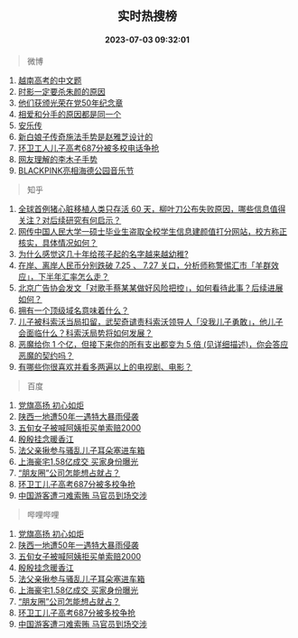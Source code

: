 <div align="center"><h2>实时热搜榜</h2><h4>2023-07-03 09:32:01</h4></div>

> 微博  

1. [越南高考的中文题](https://s.weibo.com/weibo?q=%E8%B6%8A%E5%8D%97%E9%AB%98%E8%80%83%E7%9A%84%E4%B8%AD%E6%96%87%E9%A2%98&t=31&band_rank=1&Refer=top)<br />
2. [时影一定要杀朱颜的原因](https://s.weibo.com/weibo?q=%23%E6%97%B6%E5%BD%B1%E4%B8%80%E5%AE%9A%E8%A6%81%E6%9D%80%E6%9C%B1%E9%A2%9C%E7%9A%84%E5%8E%9F%E5%9B%A0%23&t=31&band_rank=2&Refer=top)<br />
3. [他们获颁光荣在党50年纪念章](https://s.weibo.com/weibo?q=%23%E4%BB%96%E4%BB%AC%E8%8E%B7%E9%A2%81%E5%85%89%E8%8D%A3%E5%9C%A8%E5%85%9A50%E5%B9%B4%E7%BA%AA%E5%BF%B5%E7%AB%A0%23&t=31&band_rank=3&Refer=top)<br />
4. [相爱和分手的原因都是同一个](https://s.weibo.com/weibo?q=%E7%9B%B8%E7%88%B1%E5%92%8C%E5%88%86%E6%89%8B%E7%9A%84%E5%8E%9F%E5%9B%A0%E9%83%BD%E6%98%AF%E5%90%8C%E4%B8%80%E4%B8%AA&t=31&band_rank=4&Refer=top)<br />
5. [安乐传](https://s.weibo.com/weibo?q=%E5%AE%89%E4%B9%90%E4%BC%A0&t=31&band_rank=5&Refer=top)<br />
6. [新白娘子传奇施法手势是赵雅芝设计的](https://s.weibo.com/weibo?q=%23%E6%96%B0%E7%99%BD%E5%A8%98%E5%AD%90%E4%BC%A0%E5%A5%87%E6%96%BD%E6%B3%95%E6%89%8B%E5%8A%BF%E6%98%AF%E8%B5%B5%E9%9B%85%E8%8A%9D%E8%AE%BE%E8%AE%A1%E7%9A%84%23&t=31&band_rank=6&Refer=top)<br />
7. [环卫工人儿子高考687分被多校电话争抢](https://s.weibo.com/weibo?q=%23%E7%8E%AF%E5%8D%AB%E5%B7%A5%E4%BA%BA%E5%84%BF%E5%AD%90%E9%AB%98%E8%80%83687%E5%88%86%E8%A2%AB%E5%A4%9A%E6%A0%A1%E7%94%B5%E8%AF%9D%E4%BA%89%E6%8A%A2%23&t=31&band_rank=7&Refer=top)<br />
8. [网友理解的李木子手势](https://s.weibo.com/weibo?q=%23%E7%BD%91%E5%8F%8B%E7%90%86%E8%A7%A3%E7%9A%84%E6%9D%8E%E6%9C%A8%E5%AD%90%E6%89%8B%E5%8A%BF%23&t=31&band_rank=8&Refer=top)<br />
9. [BLACKPINK亮相海德公园音乐节](https://s.weibo.com/weibo?q=%23BLACKPINK%E4%BA%AE%E7%9B%B8%E6%B5%B7%E5%BE%B7%E5%85%AC%E5%9B%AD%E9%9F%B3%E4%B9%90%E8%8A%82%23&t=31&band_rank=9&Refer=top)<br />

> 知乎  

1. [全球首例猪心脏移植人类只存活 60 天，柳叶刀公布失败原因，哪些信息值得关注？对后续研究有何启示？](https://www.zhihu.com/question/609926133)<br />
2. [网传中国人民大学一硕士毕业生盗取全校学生信息建颜值打分网站，校方称正核实，具体情况如何？](https://www.zhihu.com/question/609906518)<br />
3. [为什么感觉这几十年给孩子起的名字越来越幼稚?](https://www.zhihu.com/question/608128511)<br />
4. [在岸、离岸人民币分别跌破 7.25 、 7.27 关口，分析师称警惕汇市「羊群效应」，下半年汇率怎么走？](https://www.zhihu.com/question/609552420)<br />
5. [北京广告协会发文「对歌手蔡某某做好风险把控」，如何看待此事？后续进展如何？](https://www.zhihu.com/question/609892459)<br />
6. [拥有一个顶级域名意味着什么？](https://www.zhihu.com/question/20091009)<br />
7. [儿子被科索沃当局扣留，武契奇谴责科索沃领导人「没我儿子勇敢」，他儿子会面临什么？科索沃局势将如何发展？](https://www.zhihu.com/question/609485354)<br />
8. [恶魔给你 1 个亿，但接下来你的所有支出都变为 5 倍 (见详细描述)，你会答应恶魔的契约吗？](https://www.zhihu.com/question/608441800)<br />
9. [有哪些你很喜欢并看多两遍以上的电视剧、电影？](https://www.zhihu.com/question/598839861)<br />

> 百度  

1. [党旗高扬 初心如炬](https://www.baidu.com/s?wd=%E5%85%9A%E6%97%97%E9%AB%98%E6%89%AC+%E5%88%9D%E5%BF%83%E5%A6%82%E7%82%AC&sa=fyb_news&rsv_dl=fyb_news)<br />
2. [陕西一地遭50年一遇特大暴雨侵袭](https://www.baidu.com/s?wd=%E9%99%95%E8%A5%BF%E4%B8%80%E5%9C%B0%E9%81%AD50%E5%B9%B4%E4%B8%80%E9%81%87%E7%89%B9%E5%A4%A7%E6%9A%B4%E9%9B%A8%E4%BE%B5%E8%A2%AD&sa=fyb_news&rsv_dl=fyb_news)<br />
3. [五旬女子被喊阿姨拒买单索赔2000](https://www.baidu.com/s?wd=%E4%BA%94%E6%97%AC%E5%A5%B3%E5%AD%90%E8%A2%AB%E5%96%8A%E9%98%BF%E5%A7%A8%E6%8B%92%E4%B9%B0%E5%8D%95%E7%B4%A2%E8%B5%942000&sa=fyb_news&rsv_dl=fyb_news)<br />
4. [殷殷挂念暖香江](https://www.baidu.com/s?wd=%E6%AE%B7%E6%AE%B7%E6%8C%82%E5%BF%B5%E6%9A%96%E9%A6%99%E6%B1%9F&sa=fyb_news&rsv_dl=fyb_news)<br />
5. [法父亲揪参与骚乱儿子耳朵塞进车箱](https://www.baidu.com/s?wd=%E6%B3%95%E7%88%B6%E4%BA%B2%E6%8F%AA%E5%8F%82%E4%B8%8E%E9%AA%9A%E4%B9%B1%E5%84%BF%E5%AD%90%E8%80%B3%E6%9C%B5%E5%A1%9E%E8%BF%9B%E8%BD%A6%E7%AE%B1&sa=fyb_news&rsv_dl=fyb_news)<br />
6. [上海豪宅1.58亿成交 买家身份曝光](https://www.baidu.com/s?wd=%E4%B8%8A%E6%B5%B7%E8%B1%AA%E5%AE%851.58%E4%BA%BF%E6%88%90%E4%BA%A4+%E4%B9%B0%E5%AE%B6%E8%BA%AB%E4%BB%BD%E6%9B%9D%E5%85%89&sa=fyb_news&rsv_dl=fyb_news)<br />
7. [“朋友圈”公司怎能想占就占？](https://www.baidu.com/s?wd=%E2%80%9C%E6%9C%8B%E5%8F%8B%E5%9C%88%E2%80%9D%E5%85%AC%E5%8F%B8%E6%80%8E%E8%83%BD%E6%83%B3%E5%8D%A0%E5%B0%B1%E5%8D%A0%EF%BC%9F&sa=fyb_news&rsv_dl=fyb_news)<br />
8. [环卫工儿子高考687分被多校争抢](https://www.baidu.com/s?wd=%E7%8E%AF%E5%8D%AB%E5%B7%A5%E5%84%BF%E5%AD%90%E9%AB%98%E8%80%83687%E5%88%86%E8%A2%AB%E5%A4%9A%E6%A0%A1%E4%BA%89%E6%8A%A2&sa=fyb_news&rsv_dl=fyb_news)<br />
9. [中国游客遭刁难索贿 马官员到场交涉](https://www.baidu.com/s?wd=%E4%B8%AD%E5%9B%BD%E6%B8%B8%E5%AE%A2%E9%81%AD%E5%88%81%E9%9A%BE%E7%B4%A2%E8%B4%BF+%E9%A9%AC%E5%AE%98%E5%91%98%E5%88%B0%E5%9C%BA%E4%BA%A4%E6%B6%89&sa=fyb_news&rsv_dl=fyb_news)<br />

> 哔哩哔哩  

1. [党旗高扬 初心如炬](https://www.baidu.com/s?wd=%E5%85%9A%E6%97%97%E9%AB%98%E6%89%AC+%E5%88%9D%E5%BF%83%E5%A6%82%E7%82%AC&sa=fyb_news&rsv_dl=fyb_news)<br />
2. [陕西一地遭50年一遇特大暴雨侵袭](https://www.baidu.com/s?wd=%E9%99%95%E8%A5%BF%E4%B8%80%E5%9C%B0%E9%81%AD50%E5%B9%B4%E4%B8%80%E9%81%87%E7%89%B9%E5%A4%A7%E6%9A%B4%E9%9B%A8%E4%BE%B5%E8%A2%AD&sa=fyb_news&rsv_dl=fyb_news)<br />
3. [五旬女子被喊阿姨拒买单索赔2000](https://www.baidu.com/s?wd=%E4%BA%94%E6%97%AC%E5%A5%B3%E5%AD%90%E8%A2%AB%E5%96%8A%E9%98%BF%E5%A7%A8%E6%8B%92%E4%B9%B0%E5%8D%95%E7%B4%A2%E8%B5%942000&sa=fyb_news&rsv_dl=fyb_news)<br />
4. [殷殷挂念暖香江](https://www.baidu.com/s?wd=%E6%AE%B7%E6%AE%B7%E6%8C%82%E5%BF%B5%E6%9A%96%E9%A6%99%E6%B1%9F&sa=fyb_news&rsv_dl=fyb_news)<br />
5. [法父亲揪参与骚乱儿子耳朵塞进车箱](https://www.baidu.com/s?wd=%E6%B3%95%E7%88%B6%E4%BA%B2%E6%8F%AA%E5%8F%82%E4%B8%8E%E9%AA%9A%E4%B9%B1%E5%84%BF%E5%AD%90%E8%80%B3%E6%9C%B5%E5%A1%9E%E8%BF%9B%E8%BD%A6%E7%AE%B1&sa=fyb_news&rsv_dl=fyb_news)<br />
6. [上海豪宅1.58亿成交 买家身份曝光](https://www.baidu.com/s?wd=%E4%B8%8A%E6%B5%B7%E8%B1%AA%E5%AE%851.58%E4%BA%BF%E6%88%90%E4%BA%A4+%E4%B9%B0%E5%AE%B6%E8%BA%AB%E4%BB%BD%E6%9B%9D%E5%85%89&sa=fyb_news&rsv_dl=fyb_news)<br />
7. [“朋友圈”公司怎能想占就占？](https://www.baidu.com/s?wd=%E2%80%9C%E6%9C%8B%E5%8F%8B%E5%9C%88%E2%80%9D%E5%85%AC%E5%8F%B8%E6%80%8E%E8%83%BD%E6%83%B3%E5%8D%A0%E5%B0%B1%E5%8D%A0%EF%BC%9F&sa=fyb_news&rsv_dl=fyb_news)<br />
8. [环卫工儿子高考687分被多校争抢](https://www.baidu.com/s?wd=%E7%8E%AF%E5%8D%AB%E5%B7%A5%E5%84%BF%E5%AD%90%E9%AB%98%E8%80%83687%E5%88%86%E8%A2%AB%E5%A4%9A%E6%A0%A1%E4%BA%89%E6%8A%A2&sa=fyb_news&rsv_dl=fyb_news)<br />
9. [中国游客遭刁难索贿 马官员到场交涉](https://www.baidu.com/s?wd=%E4%B8%AD%E5%9B%BD%E6%B8%B8%E5%AE%A2%E9%81%AD%E5%88%81%E9%9A%BE%E7%B4%A2%E8%B4%BF+%E9%A9%AC%E5%AE%98%E5%91%98%E5%88%B0%E5%9C%BA%E4%BA%A4%E6%B6%89&sa=fyb_news&rsv_dl=fyb_news)<br />
